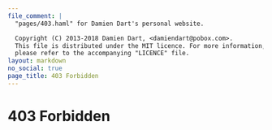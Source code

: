 ```yaml
---
file_comment: |
  "pages/403.haml" for Damien Dart's personal website.

  Copyright (C) 2013-2018 Damien Dart, <damiendart@pobox.com>.
  This file is distributed under the MIT licence. For more information,
  please refer to the accompanying "LICENCE" file.
layout: markdown
no_social: true
page_title: 403 Forbidden
---
```



# 403 Forbidden

